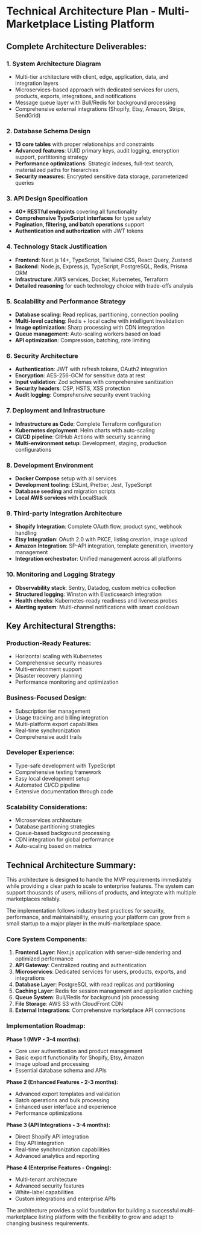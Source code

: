 # Technical Architecture Plan - Multi-Marketplace Listing Platform

## **Complete Architecture Deliverables:**

### 1. **System Architecture Diagram**
- Multi-tier architecture with client, edge, application, data, and integration layers
- Microservices-based approach with dedicated services for users, products, exports, integrations, and notifications
- Message queue layer with Bull/Redis for background processing
- Comprehensive external integrations (Shopify, Etsy, Amazon, Stripe, SendGrid)

### 2. **Database Schema Design**
- **13 core tables** with proper relationships and constraints
- **Advanced features**: UUID primary keys, audit logging, encryption support, partitioning strategy
- **Performance optimizations**: Strategic indexes, full-text search, materialized paths for hierarchies
- **Security measures**: Encrypted sensitive data storage, parameterized queries

### 3. **API Design Specification**
- **40+ RESTful endpoints** covering all functionality
- **Comprehensive TypeScript interfaces** for type safety
- **Pagination, filtering, and batch operations** support
- **Authentication and authorization** with JWT tokens

### 4. **Technology Stack Justification**
- **Frontend**: Next.js 14+, TypeScript, Tailwind CSS, React Query, Zustand
- **Backend**: Node.js, Express.js, TypeScript, PostgreSQL, Redis, Prisma ORM
- **Infrastructure**: AWS services, Docker, Kubernetes, Terraform
- **Detailed reasoning** for each technology choice with trade-offs analysis

### 5. **Scalability and Performance Strategy**
- **Database scaling**: Read replicas, partitioning, connection pooling
- **Multi-level caching**: Redis + local cache with intelligent invalidation
- **Image optimization**: Sharp processing with CDN integration
- **Queue management**: Auto-scaling workers based on load
- **API optimization**: Compression, batching, rate limiting

### 6. **Security Architecture**
- **Authentication**: JWT with refresh tokens, OAuth2 integration
- **Encryption**: AES-256-GCM for sensitive data at rest
- **Input validation**: Zod schemas with comprehensive sanitization
- **Security headers**: CSP, HSTS, XSS protection
- **Audit logging**: Comprehensive security event tracking

### 7. **Deployment and Infrastructure**
- **Infrastructure as Code**: Complete Terraform configuration
- **Kubernetes deployment**: Helm charts with auto-scaling
- **CI/CD pipeline**: GitHub Actions with security scanning
- **Multi-environment setup**: Development, staging, production configurations

### 8. **Development Environment**
- **Docker Compose** setup with all services
- **Development tooling**: ESLint, Prettier, Jest, TypeScript
- **Database seeding** and migration scripts
- **Local AWS services** with LocalStack

### 9. **Third-party Integration Architecture**
- **Shopify Integration**: Complete OAuth flow, product sync, webhook handling
- **Etsy Integration**: OAuth 2.0 with PKCE, listing creation, image upload
- **Amazon Integration**: SP-API integration, template generation, inventory management
- **Integration orchestrator**: Unified management across all platforms

### 10. **Monitoring and Logging Strategy**
- **Observability stack**: Sentry, Datadog, custom metrics collection
- **Structured logging**: Winston with Elasticsearch integration
- **Health checks**: Kubernetes-ready readiness and liveness probes
- **Alerting system**: Multi-channel notifications with smart cooldown

## **Key Architectural Strengths:**

### **Production-Ready Features:**
- Horizontal scaling with Kubernetes
- Comprehensive security measures
- Multi-environment support
- Disaster recovery planning
- Performance monitoring and optimization

### **Business-Focused Design:**
- Subscription tier management
- Usage tracking and billing integration
- Multi-platform export capabilities
- Real-time synchronization
- Comprehensive audit trails

### **Developer Experience:**
- Type-safe development with TypeScript
- Comprehensive testing framework
- Easy local development setup
- Automated CI/CD pipeline
- Extensive documentation through code

### **Scalability Considerations:**
- Microservices architecture
- Database partitioning strategies
- Queue-based background processing
- CDN integration for global performance
- Auto-scaling based on metrics

## **Technical Architecture Summary:**

This architecture is designed to handle the MVP requirements immediately while providing a clear path to scale to enterprise features. The system can support thousands of users, millions of products, and integrate with multiple marketplaces reliably.

The implementation follows industry best practices for security, performance, and maintainability, ensuring your platform can grow from a small startup to a major player in the multi-marketplace space.

### **Core System Components:**

1. **Frontend Layer**: Next.js application with server-side rendering and optimized performance
2. **API Gateway**: Centralized routing and authentication
3. **Microservices**: Dedicated services for users, products, exports, and integrations
4. **Database Layer**: PostgreSQL with read replicas and partitioning
5. **Caching Layer**: Redis for session management and application caching
6. **Queue System**: Bull/Redis for background job processing
7. **File Storage**: AWS S3 with CloudFront CDN
8. **External Integrations**: Comprehensive marketplace API connections

### **Implementation Roadmap:**

**Phase 1 (MVP - 3-4 months):**
- Core user authentication and product management
- Basic export functionality for Shopify, Etsy, Amazon
- Image upload and processing
- Essential database schema and APIs

**Phase 2 (Enhanced Features - 2-3 months):**
- Advanced export templates and validation
- Batch operations and bulk processing
- Enhanced user interface and experience
- Performance optimizations

**Phase 3 (API Integrations - 3-4 months):**
- Direct Shopify API integration
- Etsy API integration
- Real-time synchronization capabilities
- Advanced analytics and reporting

**Phase 4 (Enterprise Features - Ongoing):**
- Multi-tenant architecture
- Advanced security features
- White-label capabilities
- Custom integrations and enterprise APIs

The architecture provides a solid foundation for building a successful multi-marketplace listing platform with the flexibility to grow and adapt to changing business requirements.